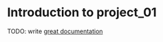 # Introduction to project_01

TODO: write [great documentation](http://jacobian.org/writing/what-to-write/)
